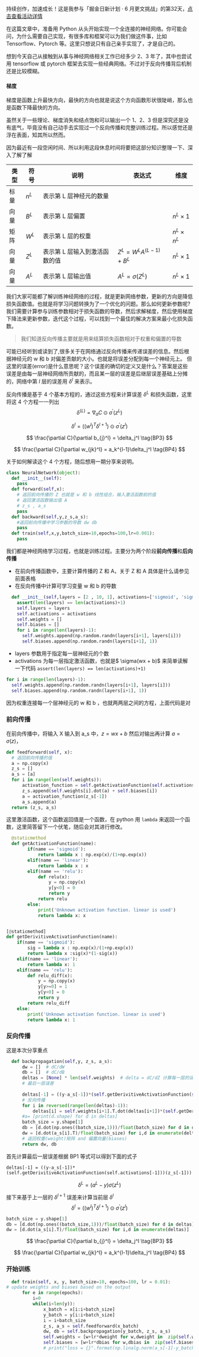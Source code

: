 持续创作，加速成长！这是我参与「掘金日新计划 · 6 月更文挑战」的第32天，[点击查看活动详情](https://juejin.cn/post/7099702781094674468 "https://juejin.cn/post/7099702781094674468")

在这篇文章中，准备用 Python 从头开始实现一个全连接的神经网络。你可能会问，为什么需要自己实现，有很多库和框架可以为我们做这件事，比如 Tensorflow、Pytorch 等。这里只想说只有自己亲手实现了，才是自己的。

想到今天自己从接触到从事与神经网络相关工作已经多少 2、3 年了，其中也尝试用 tensorflow 或 pytorch 框架去实现一些经典网络。不过对于反向传播背后机制还是比较模糊。

#### 梯度
梯度是函数上升最快方向，最快的方向也就是说这个方向函数形状很陡峭，那么也是函数下降最快的方向。

虽然关于一些理论、梯度消失和结点饱和可以输出一个 1、2、3 但是深究还是没有底气，毕竟没有自己动手去实现过一个反向传播和完整训练过程。所以感觉还是浮在表面，知其所以然而。

因为最近有一段空闲时间、所以利用这段休息时间将要把这部分知识整理一下、深入了解了解


| 类型 | 符号  | 说明  | 表达式  | 维度 |
| --- | --- | --- | --- | --- |
| 标量  | $n^L$ | 表示第 L 层神经元的数量 |  |  |
| 向量  | $B^L$ | 表示第 L 层偏置 |  |$n^L \times 1$  |
| 矩阵  | $W^L$ | 表示第 L 层的权重 |  |$n^L \times n^L$  |
| 向量  | $Z^L$ | 表示第 L 层输入到激活函数的值 | $Z^L=W^LA^{(L-1)} + B^L$ | $n^L \times 1$ |
| 向量  | $A^L$ | 表示第 L 层输出值 | $A^L = \sigma(Z^L)$ | $n^L \times 1$  |


我们大家可能都了解训练神经网络的过程，就是更新网络参数，更新的方向是降低损失函数值。也就是将学习问题转换为了一个优化的问题。那么如何更新参数呢?我们需要计算参与训练参数相对于损失函数的导数，然后求解梯度，然后使用梯度下降法来更新参数，迭代这个过程，可以找到一个最佳的解决方案来最小化损失函数。

> 我们知道反向传播主要就是用来结算损失函数相对于权重和偏置的导数


可能已经听到或读到了,很多关于在网络通过反向传播来传递误差的信息。然后根据神经元的 w 和 b 对偏差贡献的大小。也就是将误差分配到每一个神经元上。
但这里的误差(error)是什么意思呢？这个误差的确切的定义又是什么？答案是这些误差是由每一层神经网络所贡献的，而且某一层的误差是后继层误差基础上分摊的，网络中第 $l$ 层的误差用 $\delta^l$ 来表示。

反向传播是基于 4 个基本方程的，通过这些方程来计算误差 $\delta^L$ 和损失函数，这里将这 4 个方程一一列出
$$
\delta^{(L)} = \nabla_a C \odot \sigma^{\prime}(z^L) \tag{BP1}
$$

$$
\delta^l = ((w^l)^T \delta^{l+1}) \odot  \sigma^{\prime}(z^l) \tag{BP1}
$$

$$
\frac{\partial C}{\partial b_{j}^l}  = \delta_j^l \tag{BP3}
$$

$$
\frac{\partial C}{\partial w_{jk}^l}  = a_k^{l-1}\delta_j^l \tag{BP4}
$$

关于如何解读这个 4 个方程，随后想用一期分享来说明。

```python
class NeuralNetwork(object):
  def __init__(self):
    pass
  def forward(self,x):
    # 返回前向传播的 Z 也就是 w 和 b 线性组合，输入激活函数前的值
    # 返回激活函数输出值 A
    # z_s , a_s
    pass
  def backward(self,y,z_s,a_s):
    #返回前向传播中学习参数的导数 dw db
    pass
  def train(self,x,y,batch_size=10,epochs=100,lr=0.001):
    pass
```
我们都是神经网络学习过程，也就是训练过程。主要分为两个阶段**前向传播**和**后向传播**
- 在前向传播函数中，主要计算传播的 Z 和 A，关于 Z 和 A 具体是什么请参见前面表格
- 在反向传播中计算可学习变量 w 和 b 的导数

```python
  def __init__(self,layers = [2 , 10, 1], activations=['sigmoid', 'sigmoid']):
    assert(len(layers) == len(activations)+1)
    self.layers = layers
    self.activations = activations
    self.weights = []
    self.biases = []
    for i in range(len(layers)-1):
      self.weights.append(np.random.randn(layers[i+1], layers[i]))
      self.biases.append(np.random.randn(layers[i+1], 1))
```
- layers 参数用于指定每一层神经元的个数
- activations 为每一层指定激活函数，也就是$ \sigma(wx + b)$
来简单读解一下代码 `assert(len(layers) == len(activations)+1)`
```python
for i in range(len(layers)-1):
  self.weights.append(np.random.randn(layers[i+1], layers[i]))
  self.biases.append(np.random.randn(layers[i+1], 1))
```
因为权重连接每一个层神经元的 w 和 b ，也就两两层之间的方程，上面代码是对

### 前向传播
在前向传播中，将输入 X 输入到 a_s 中，$z = wx + b$ 然后对输出再计算 $a=\sigma(z)$，
```python
def feedforward(self, x):
  # 返回前向传播的值
  a = np.copy(x)
  z_s = []
  a_s = [a]
  for i in range(len(self.weights)):
      activation_function = self.getActivationFunction(self.activations[i])
      z_s.append(self.weights[i].dot(a) + self.biases[i])
      a = activation_function(z_s[-1])
      a_s.append(a)
  return (z_s, a_s)
```
这里激活函数，这个函数返回值是一个函数，在 python 用 `lambda` 来返回一个函数，这里简答留下一个伏笔，随后会对其进行修改。

```python
  @staticmethod
  def getActivationFunction(name):
        if(name == 'sigmoid'):
            return lambda x : np.exp(x)/(1+np.exp(x))
        elif(name == 'linear'):
            return lambda x : x
        elif(name == 'relu'):
            def relu(x):
                y = np.copy(x)
                y[y<0] = 0
                return y
            return relu
        else:
            print('Unknown activation function. linear is used')
            return lambda x: x
```

```python

[@staticmethod]
def getDerivitiveActivationFunction(name):
    if(name == 'sigmoid'):
        sig = lambda x : np.exp(x)/(1+np.exp(x))
        return lambda x :sig(x)*(1-sig(x))
    elif(name == 'linear'):
        return lambda x: 1
    elif(name == 'relu'):
        def relu_diff(x):
            y = np.copy(x)
            y[y>=0] = 1
            y[y<0] = 0
            return y
        return relu_diff
    else:
        print('Unknown activation function. linear is used')
        return lambda x: 1
```
### 反向传播
这是本次分享重点
```python
  def backpropagation(self,y, z_s, a_s):
      dw = []  # dC/dW
      db = []  # dC/dB
      deltas = [None] * len(self.weights)  # delta = dC/dZ 计算每一层的误差
      # 最后一层误差
      
      deltas[-1] = ((y-a_s[-1])*(self.getDerivitiveActivationFunction(self.activations[-1]))(z_s[-1]))
      # 反向传播
      for i in reversed(range(len(deltas)-1)):
          deltas[i] = self.weights[i+1].T.dot(deltas[i+1])*(self.getDerivitiveActivationFunction(self.activations[i])(z_s[i]))        
      #a= [print(d.shape) for d in deltas]
      batch_size = y.shape[1]
      db = [d.dot(np.ones((batch_size,1)))/float(batch_size) for d in deltas]
      dw = [d.dot(a_s[i].T)/float(batch_size) for i,d in enumerate(deltas)]
      # 返回权重(weight)矩阵 and 偏置向量(biases)
      return dw, db
```

首先计算最后一层误差根据 BP1 等式可以得到下面的式子

`deltas[-1] = ((y-a_s[-1])*(self.getDerivitiveActivationFunction(self.activations[-1]))(z_s[-1]))`

$$
\delta^L = (a^L - y)\sigma(z^L)
$$

接下来基于上一层的 $\delta^{l+1}$ 误差来计算当前层 $\delta^l$
$$
\delta^l = ((w^l)^T \delta^{l+1}) \odot  \sigma^{\prime}(z^l) \tag{BP1}
$$

```python
batch_size = y.shape[1]
db = [d.dot(np.ones((batch_size,1)))/float(batch_size) for d in deltas]
dw = [d.dot(a_s[i].T)/float(batch_size) for i,d in enumerate(deltas)]
```

$$
\frac{\partial C}{\partial b_{j}^l}  = \delta_j^l \tag{BP3}
$$

$$
\frac{\partial C}{\partial w_{jk}^l}  = a_k^{l-1}\delta_j^l \tag{BP4}
$$

### 开始训练
```python
  def train(self, x, y, batch_size=10, epochs=100, lr = 0.01):
# update weights and biases based on the output
      for e in range(epochs): 
          i=0
          while(i<len(y)):
              x_batch = x[i:i+batch_size]
              y_batch = y[i:i+batch_size]
              i = i+batch_size
              z_s, a_s = self.feedforward(x_batch)
              dw, db = self.backpropagation(y_batch, z_s, a_s)
              self.weights = [w+lr*dweight for w,dweight in  zip(self.weights, dw)]
              self.biases = [w+lr*dbias for w,dbias in  zip(self.biases, db)]
              # print("loss = {}".format(np.linalg.norm(a_s[-1]-y_batch) ))
```


